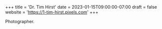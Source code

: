 +++
title = 'Dr. Tim Hirst'
date = 2023-01-15T09:00:00-07:00
draft = false
website = 'https://1-tim-hirst.pixels.com'
+++

Photographer.